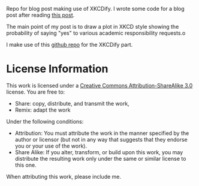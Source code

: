 Repo for blog post making use of XKCDify. I wrote some code for a blog post after reading [this post](http://blogs.ams.org/phdplus/2013/05/19/learning-to-say-no/).

The main point of my post is to draw a plot in XKCD style showing the probability of saying "yes" to various academic responsibility requests.o

I make use of this [github repo](https://github.com/twam/matplotlib-XKCDify) for the XKCDify part.

# License Information

This work is licensed under a [Creative Commons Attribution-ShareAlike 3.0](http://creativecommons.org/licenses/by-sa/3.0/us/) license.  You are free to:

* Share: copy, distribute, and transmit the work,
* Remix: adapt the work

Under the following conditions:

* Attribution: You must attribute the work in the manner specified by the author or licensor (but not in any way that suggests that they endorse you or your use of the work).
* Share Alike: If you alter, transform, or build upon this work, you may distribute the resulting work only under the same or similar license to this one.

When attributing this work, please include me.
